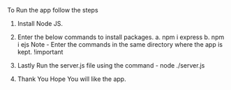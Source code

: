 To Run the app follow the steps

1. Install Node JS.
2. Enter the below commands to install packages.
  a. npm i express
  b. npm i ejs
  Note - Enter the commands in the same directory where the app is kept. !important
4. Lastly Run the server.js file using the command - node ./server.js

5. Thank You Hope You will like the app.
